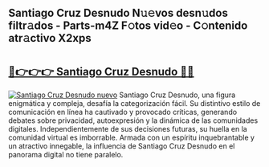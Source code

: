 ## Santiago Cruz Desnudo N𝚞𝚎vos desn𝚞dos filtr𝚊dos - Parts-m4Z F𝚘tos vid𝚎o - C𝚘ntenido atr𝚊ctivo X2xps

# <h2><a href="http://mb5u2a.tromn.icu/?c=Santiago+Cruz+Desnudo">🔗👉👉👉 Santiago Cruz Desnudo 🔗🔗</a></h2>

[![Santiago Cruz Desnudo nuevo](https://i.imgur.com/pEAQMta.gif)](http://mb5u2a.tromn.icu/?c=Santiago+Cruz+Desnudo)
Santiago Cruz Desnudo, una figura enigmática y compleja, desafía la categorización fácil. Su distintivo estilo de comunicación en línea ha cautivado y provocado críticas, generando debates sobre privacidad, autoexpresión y la dinámica de las comunidades digitales. Independientemente de sus decisiones futuras, su huella en la comunidad virtual es imborrable. Armada con un espíritu inquebrantable y un atractivo innegable, la influencia de Santiago Cruz Desnudo en el panorama digital no tiene paralelo.
